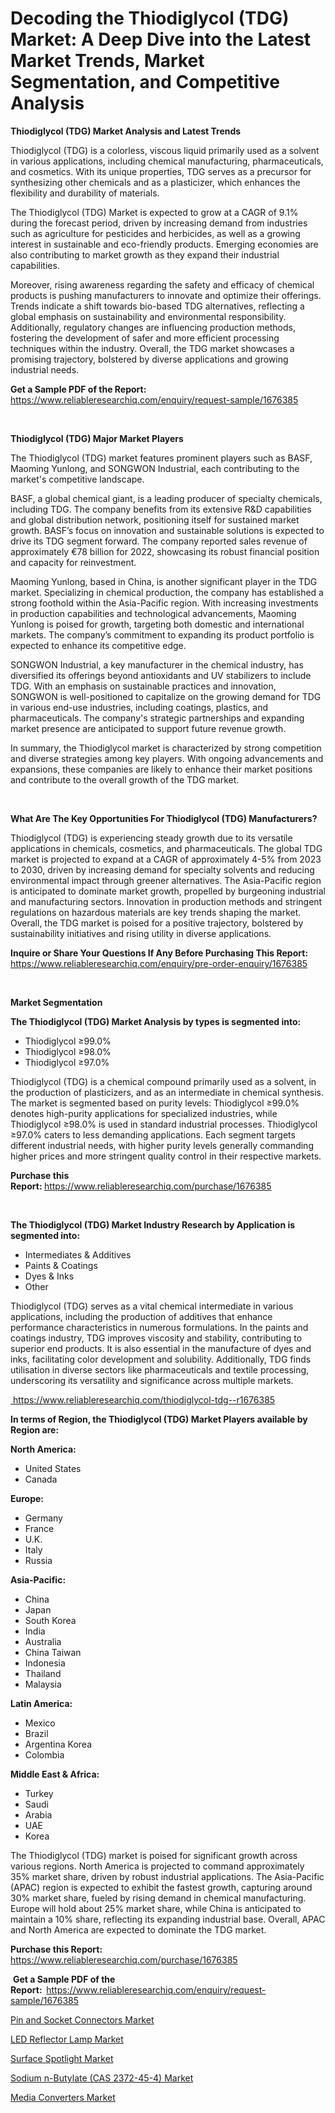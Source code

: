 <p><h1>Decoding the Thiodiglycol (TDG) Market: A Deep Dive into the Latest Market Trends, Market Segmentation, and Competitive Analysis</h1></p><p><strong>Thiodiglycol (TDG) Market Analysis and Latest Trends</strong></p>
<p><p>Thiodiglycol (TDG) is a colorless, viscous liquid primarily used as a solvent in various applications, including chemical manufacturing, pharmaceuticals, and cosmetics. With its unique properties, TDG serves as a precursor for synthesizing other chemicals and as a plasticizer, which enhances the flexibility and durability of materials. </p><p>The Thiodiglycol (TDG) Market is expected to grow at a CAGR of 9.1% during the forecast period, driven by increasing demand from industries such as agriculture for pesticides and herbicides, as well as a growing interest in sustainable and eco-friendly products. Emerging economies are also contributing to market growth as they expand their industrial capabilities. </p><p>Moreover, rising awareness regarding the safety and efficacy of chemical products is pushing manufacturers to innovate and optimize their offerings. Trends indicate a shift towards bio-based TDG alternatives, reflecting a global emphasis on sustainability and environmental responsibility. Additionally, regulatory changes are influencing production methods, fostering the development of safer and more efficient processing techniques within the industry. Overall, the TDG market showcases a promising trajectory, bolstered by diverse applications and growing industrial needs.</p></p>
<p><strong>Get a Sample PDF of the Report:&nbsp;</strong> <a href="https://www.reliableresearchiq.com/enquiry/request-sample/1676385?utm_campaign=1106&utm_medium=2&utm_source=Github&utm_content=ia&utm_term=30092024&utm_id=thiodiglycol-tdg">https://www.reliableresearchiq.com/enquiry/request-sample/1676385</a></p>
<p>&nbsp;</p>
<p><strong>Thiodiglycol (TDG) Major Market Players</strong></p>
<p><p>The Thiodiglycol (TDG) market features prominent players such as BASF, Maoming Yunlong, and SONGWON Industrial, each contributing to the market's competitive landscape.</p><p>BASF, a global chemical giant, is a leading producer of specialty chemicals, including TDG. The company benefits from its extensive R&D capabilities and global distribution network, positioning itself for sustained market growth. BASF’s focus on innovation and sustainable solutions is expected to drive its TDG segment forward. The company reported sales revenue of approximately €78 billion for 2022, showcasing its robust financial position and capacity for reinvestment.</p><p>Maoming Yunlong, based in China, is another significant player in the TDG market. Specializing in chemical production, the company has established a strong foothold within the Asia-Pacific region. With increasing investments in production capabilities and technological advancements, Maoming Yunlong is poised for growth, targeting both domestic and international markets. The company’s commitment to expanding its product portfolio is expected to enhance its competitive edge.</p><p>SONGWON Industrial, a key manufacturer in the chemical industry, has diversified its offerings beyond antioxidants and UV stabilizers to include TDG. With an emphasis on sustainable practices and innovation, SONGWON is well-positioned to capitalize on the growing demand for TDG in various end-use industries, including coatings, plastics, and pharmaceuticals. The company's strategic partnerships and expanding market presence are anticipated to support future revenue growth.</p><p>In summary, the Thiodiglycol market is characterized by strong competition and diverse strategies among key players. With ongoing advancements and expansions, these companies are likely to enhance their market positions and contribute to the overall growth of the TDG market.</p></p>
<p>&nbsp;</p>
<p><strong>What Are The Key Opportunities For Thiodiglycol (TDG) Manufacturers?</strong></p>
<p><p>Thiodiglycol (TDG) is experiencing steady growth due to its versatile applications in chemicals, cosmetics, and pharmaceuticals. The global TDG market is projected to expand at a CAGR of approximately 4-5% from 2023 to 2030, driven by increasing demand for specialty solvents and reducing environmental impact through greener alternatives. The Asia-Pacific region is anticipated to dominate market growth, propelled by burgeoning industrial and manufacturing sectors. Innovation in production methods and stringent regulations on hazardous materials are key trends shaping the market. Overall, the TDG market is poised for a positive trajectory, bolstered by sustainability initiatives and rising utility in diverse applications.</p></p>
<p><strong>Inquire or Share Your Questions If Any Before Purchasing This Report:</strong> <a href="https://www.reliableresearchiq.com/enquiry/pre-order-enquiry/1676385?utm_campaign=1106&utm_medium=2&utm_source=Github&utm_content=ia&utm_term=30092024&utm_id=thiodiglycol-tdg">https://www.reliableresearchiq.com/enquiry/pre-order-enquiry/1676385</a></p>
<p>&nbsp;</p>
<p><strong>Market Segmentation</strong></p>
<p><strong>The Thiodiglycol (TDG) Market Analysis by types is segmented into:</strong></p>
<p><ul><li>Thiodiglycol ≥99.0%</li><li>Thiodiglycol ≥98.0%</li><li>Thiodiglycol ≥97.0%</li></ul></p>
<p><p>Thiodiglycol (TDG) is a chemical compound primarily used as a solvent, in the production of plasticizers, and as an intermediate in chemical synthesis. The market is segmented based on purity levels: Thiodiglycol ≥99.0% denotes high-purity applications for specialized industries, while Thiodiglycol ≥98.0% is used in standard industrial processes. Thiodiglycol ≥97.0% caters to less demanding applications. Each segment targets different industrial needs, with higher purity levels generally commanding higher prices and more stringent quality control in their respective markets.</p></p>
<p><strong>Purchase this Report:&nbsp;</strong><a href="https://www.reliableresearchiq.com/purchase/1676385?utm_campaign=1106&utm_medium=2&utm_source=Github&utm_content=ia&utm_term=30092024&utm_id=thiodiglycol-tdg">https://www.reliableresearchiq.com/purchase/1676385</a></p>
<p>&nbsp;</p>
<p><strong>The Thiodiglycol (TDG) Market Industry Research by Application is segmented into:</strong></p>
<p><ul><li>Intermediates & Additives</li><li>Paints & Coatings</li><li>Dyes & Inks</li><li>Other</li></ul></p>
<p><p>Thiodiglycol (TDG) serves as a vital chemical intermediate in various applications, including the production of additives that enhance performance characteristics in numerous formulations. In the paints and coatings industry, TDG improves viscosity and stability, contributing to superior end products. It is also essential in the manufacture of dyes and inks, facilitating color development and solubility. Additionally, TDG finds utilisation in diverse sectors like pharmaceuticals and textile processing, underscoring its versatility and significance across multiple markets.</p></p>
<p><a href="https://www.reliableresearchiq.com/thiodiglycol-tdg--r1676385?utm_campaign=1106&utm_medium=2&utm_source=Github&utm_content=ia&utm_term=30092024&utm_id=thiodiglycol-tdg">&nbsp;https://www.reliableresearchiq.com/thiodiglycol-tdg--r1676385</a></p>
<p><strong>In terms of Region, the Thiodiglycol (TDG) Market Players available by Region are:</strong></p>
<p>
    <p> <strong> North America: </strong>
        <ul>
            <li>United States</li>
            <li>Canada</li>
        </ul>
        </p> 
    <p> <strong> Europe: </strong>
        <ul>
            <li>Germany</li>
            <li>France</li>
            <li>U.K.</li>
            <li>Italy</li>
            <li>Russia</li>
        </ul>
        </p> 
    <p> <strong> Asia-Pacific: </strong>
        <ul>
            <li>China</li>
            <li>Japan</li>
            <li>South Korea</li>
            <li>India</li>
            <li>Australia</li>
            <li>China Taiwan</li>
            <li>Indonesia</li>
            <li>Thailand</li>
            <li>Malaysia</li>
        </ul>
        </p> 
    <p> <strong> Latin America: </strong>
        <ul>
            <li>Mexico</li>
            <li>Brazil</li>
            <li>Argentina Korea</li>
            <li>Colombia</li>
        </ul>
        </p> 
    <p> <strong> Middle East & Africa: </strong>
        <ul>
            <li>Turkey</li>
            <li>Saudi</li>
            <li>Arabia</li>
            <li>UAE</li>
            <li>Korea</li>
        </ul>
    </p>
    </p>
<p><p>The Thiodiglycol (TDG) market is poised for significant growth across various regions. North America is projected to command approximately 35% market share, driven by robust industrial applications. The Asia-Pacific (APAC) region is expected to exhibit the fastest growth, capturing around 30% market share, fueled by rising demand in chemical manufacturing. Europe will hold about 25% market share, while China is anticipated to maintain a 10% share, reflecting its expanding industrial base. Overall, APAC and North America are expected to dominate the TDG market.</p></p>
<p><strong>Purchase this Report: </strong><a href="https://www.reliableresearchiq.com/purchase/1676385?utm_campaign=1106&utm_medium=2&utm_source=Github&utm_content=ia&utm_term=30092024&utm_id=thiodiglycol-tdg">https://www.reliableresearchiq.com/purchase/1676385</a></p>
<p>&nbsp;<strong>Get a Sample PDF of the Report:&nbsp;&nbsp;</strong><a href="https://www.reliableresearchiq.com/enquiry/request-sample/1676385?utm_campaign=1106&utm_medium=2&utm_source=Github&utm_content=ia&utm_term=30092024&utm_id=thiodiglycol-tdg">https://www.reliableresearchiq.com/enquiry/request-sample/1676385</a></p>
<p><strong></strong></p>
<p><p><a href="https://issuu.com/reportprime-2/docs/pin-and-socket-connectors-market-si_308954a2d1003c?utm_campaign=1106&utm_medium=2&utm_source=Github&utm_content=ia&utm_term=30092024&utm_id=thiodiglycol-tdg">Pin and Socket Connectors Market</a></p><p><a href="https://www.linkedin.com/pulse/led-reflector-lamp-market-size-growing-cagr-122-report-covers-2gzzf?utm_campaign=1106&utm_medium=2&utm_source=Github&utm_content=ia&utm_term=30092024&utm_id=thiodiglycol-tdg">LED Reflector Lamp Market</a></p><p><a href="https://www.linkedin.com/pulse/surface-spotlight-market-trends-analysis-opportunities-challenges-9zrtf?utm_campaign=1106&utm_medium=2&utm_source=Github&utm_content=ia&utm_term=30092024&utm_id=thiodiglycol-tdg">Surface Spotlight Market</a></p><p><a href="https://github.com/bo24bogard/Market-Research-Report-List-1/blob/main/sodium-n-butylate-cas-2372-45-4-market.md?utm_campaign=1106&utm_medium=2&utm_source=Github&utm_content=ia&utm_term=30092024&utm_id=thiodiglycol-tdg">Sodium n-Butylate (CAS 2372-45-4) Market</a></p><p><a href="https://issuu.com/reportprime-2/docs/media-converters-market-size-2030.p_941a49b70c21f2?utm_campaign=1106&utm_medium=2&utm_source=Github&utm_content=ia&utm_term=30092024&utm_id=thiodiglycol-tdg">Media Converters Market</a></p></p>